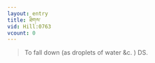 ```yaml
---
layout: entry
title: ཐིགས་
vid: Hill:0763
vcount: 0
---
```


> To fall down (as droplets of water &c\.
) DS\.


